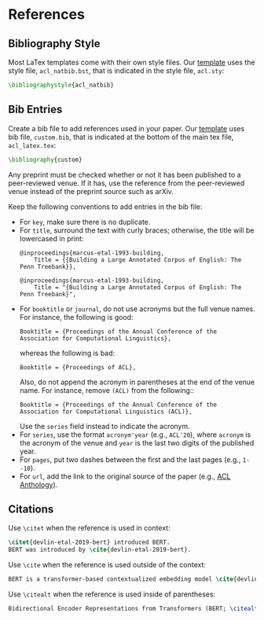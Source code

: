 # References

## Bibliography Style

Most LaTex templates come with their own style files.
Our [template](https://www.overleaf.com/read/yjnvxcjrgghv) uses the style file, `acl_natbib.bst`, that is indicated in the style file, `acl.sty`:

```latex
\bibliographystyle{acl_natbib}
```

## Bib Entries

Create a bib file to add references used in your paper.
Our [template](https://www.overleaf.com/read/yjnvxcjrgghv) uses bib file, `custom.bib`, that is indicated at the bottom of the main tex file, `acl_latex.tex`:

```latex
\bibliography{custom}
```

Any preprint must be checked whether or not it has been published to a peer-reviewed venue. If it has, use the reference from the peer-reviewed venue instead of the preprint source such as arXiv.

Keep the following conventions to add entries in the bib file:

* For `key`, make sure there is no duplicate.
* For `title`, surround the text with curly braces; otherwise, the title will be lowercased in print:
  ```
  @inproceedings{marcus-etal-1993-building,
      Title = {{Building a Large Annotated Corpus of English: The Penn Treebank}},
  ```
  ```
  @inproceedings{marcus-etal-1993-building,
      Title = "{Building a Large Annotated Corpus of English: The Penn Treebank}",
  ```
* For `booktitle` or `journal`, do not use acronyms but the full venue names. For instance, the following is good:
  ```
  Booktitle = {Proceedings of the Annual Conference of the Association for Computational Linguistics},
  ```
  whereas the following is bad:
  ```
  Booktitle = {Proceedings of ACL},
  ```
  Also, do not append the acronym in parentheses at the end of the venue name.
  For instance, remove `(ACL)` from the following::
  ```
  Booktitle = {Proceedings of the Annual Conference of the Association for Computational Linguistics (ACL)},
  ```
  Use the `series` field instead to indicate the acronym.
* For `series`, use the format `acronym'year` (e.g., `ACL'20`), where `acronym` is the acronym of the venue and `year` is the last two digits of the published year.
* For `pages`, put two dashes between the first and the last pages (e.g., `1--10`).
* For `url`, add the link to the original source of the paper (e.g., [ACL Anthology](https://aclanthology.org)).


## Citations

Use `\citet` when the reference is used in context:

```latex
\citet{devlin-etal-2019-bert} introduced BERT.
BERT was introduced by \cite{devlin-etal-2019-bert}.
```

Use `\cite` when the reference is used outside of the context:

```latex
BERT is a transformer-based contextualized embedding model \cite{devlin-etal-2019-bert}.
```

Use `\citealt` when the reference is used inside of parentheses:

```latex
Bidirectional Encoder Representations from Transformers (BERT; \citealt{devlin-etal-2019-bert}) is used to generate token embeddings.
```